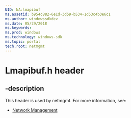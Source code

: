 ```yaml
---
UID: NA:lmapibuf
ms.assetid: b954c882-6e1d-3d59-b534-1d53c4b3e6c1
ms.author: windowssdkdev
ms.date: 05/29/2018
ms.keywords: 
ms.prod: windows
ms.technology: windows-sdk
ms.topic: portal
tech.root: netmgmt
---
```


# Lmapibuf.h header


## -description


This header is used by netmgmt. For more information, see:

- [Network Management](../_netmgmt/index.md)